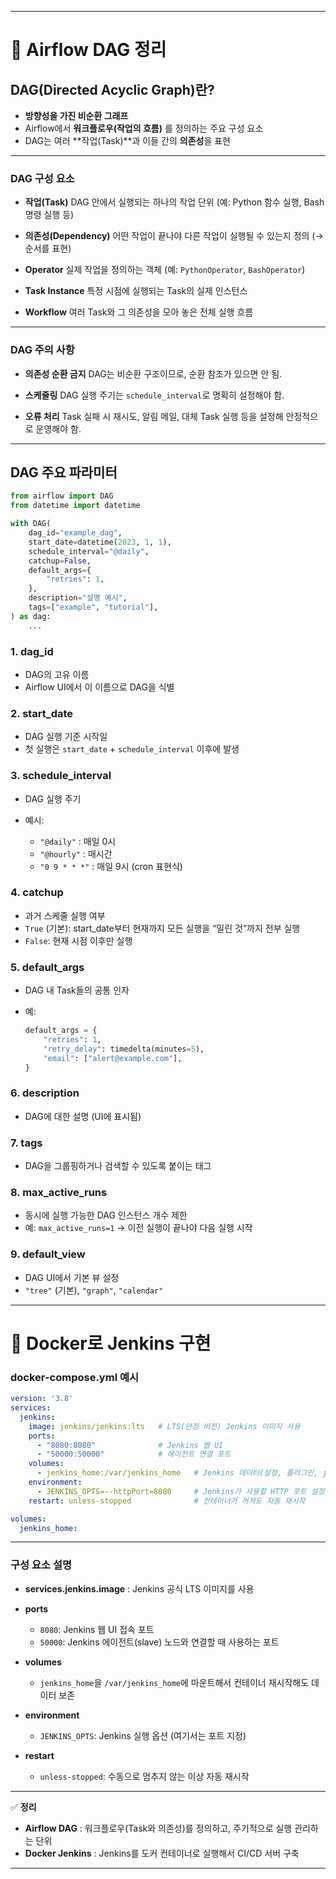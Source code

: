 
---

# 📌 Airflow DAG 정리

## DAG(Directed Acyclic Graph)란?

* **방향성을 가진 비순환 그래프**
* Airflow에서 **워크플로우(작업의 흐름)** 를 정의하는 주요 구성 요소
* DAG는 여러 \*\*작업(Task)\*\*과 이들 간의 **의존성**을 표현

---

### DAG 구성 요소

* **작업(Task)**
  DAG 안에서 실행되는 하나의 작업 단위 (예: Python 함수 실행, Bash 명령 실행 등)

* **의존성(Dependency)**
  어떤 작업이 끝나야 다른 작업이 실행될 수 있는지 정의 (→ 순서를 표현)

* **Operator**
  실제 작업을 정의하는 객체 (예: `PythonOperator`, `BashOperator`)

* **Task Instance**
  특정 시점에 실행되는 Task의 실제 인스턴스

* **Workflow**
  여러 Task와 그 의존성을 모아 놓은 전체 실행 흐름

---

### DAG 주의 사항

* **의존성 순환 금지**
  DAG는 비순환 구조이므로, 순환 참조가 있으면 안 됨.

* **스케줄링**
  DAG 실행 주기는 `schedule_interval`로 명확히 설정해야 함.

* **오류 처리**
  Task 실패 시 재시도, 알림 메일, 대체 Task 실행 등을 설정해 안정적으로 운영해야 함.

---

## DAG 주요 파라미터

```python
from airflow import DAG
from datetime import datetime

with DAG(
    dag_id="example_dag",
    start_date=datetime(2023, 1, 1),
    schedule_interval="@daily",
    catchup=False,
    default_args={
        "retries": 1,
    },
    description="설명 예시",
    tags=["example", "tutorial"],
) as dag:
    ...
```

### 1. **dag\_id**

* DAG의 고유 이름
* Airflow UI에서 이 이름으로 DAG을 식별

### 2. **start\_date**

* DAG 실행 기준 시작일
* 첫 실행은 `start_date` + `schedule_interval` 이후에 발생

### 3. **schedule\_interval**

* DAG 실행 주기
* 예시:

  * `"@daily"` : 매일 0시
  * `"@hourly"` : 매시간
  * `"0 9 * * *"` : 매일 9시 (cron 표현식)

### 4. **catchup**

* 과거 스케줄 실행 여부
* `True` (기본): start\_date부터 현재까지 모든 실행을 “밀린 것”까지 전부 실행
* `False`: 현재 시점 이후만 실행

### 5. **default\_args**

* DAG 내 Task들의 공통 인자
* 예:

  ```python
  default_args = {
      "retries": 1,
      "retry_delay": timedelta(minutes=5),
      "email": ["alert@example.com"],
  }
  ```

### 6. **description**

* DAG에 대한 설명 (UI에 표시됨)

### 7. **tags**

* DAG을 그룹핑하거나 검색할 수 있도록 붙이는 태그

### 8. **max\_active\_runs**

* 동시에 실행 가능한 DAG 인스턴스 개수 제한
* 예: `max_active_runs=1` → 이전 실행이 끝나야 다음 실행 시작

### 9. **default\_view**

* DAG UI에서 기본 뷰 설정
* `"tree"` (기본), `"graph"`, `"calendar"`

---

# 📌 Docker로 Jenkins 구현

### docker-compose.yml 예시

```yaml
version: '3.8'
services:
  jenkins:
    image: jenkins/jenkins:lts   # LTS(안정 버전) Jenkins 이미지 사용
    ports:
      - "8080:8080"              # Jenkins 웹 UI
      - "50000:50000"            # 에이전트 연결 포트
    volumes:
      - jenkins_home:/var/jenkins_home   # Jenkins 데이터(설정, 플러그인, job 등) 영속화
    environment:
      - JENKINS_OPTS=--httpPort=8080     # Jenkins가 사용할 HTTP 포트 설정
    restart: unless-stopped              # 컨테이너가 꺼져도 자동 재시작

volumes:
  jenkins_home: 
```

---

### 구성 요소 설명

* **services.jenkins.image** : Jenkins 공식 LTS 이미지를 사용
* **ports**

  * `8080`: Jenkins 웹 UI 접속 포트
  * `50000`: Jenkins 에이전트(slave) 노드와 연결할 때 사용하는 포트
* **volumes**

  * `jenkins_home`을 `/var/jenkins_home`에 마운트해서 컨테이너 재시작해도 데이터 보존
* **environment**

  * `JENKINS_OPTS`: Jenkins 실행 옵션 (여기서는 포트 지정)
* **restart**

  * `unless-stopped`: 수동으로 멈추지 않는 이상 자동 재시작

---

✅ **정리**

* **Airflow DAG** : 워크플로우(Task와 의존성)를 정의하고, 주기적으로 실행 관리하는 단위
* **Docker Jenkins** : Jenkins를 도커 컨테이너로 실행해서 CI/CD 서버 구축

---
